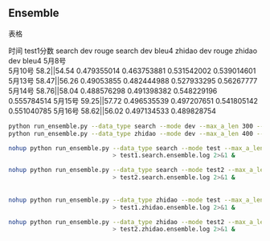 ## Ensemble
表格

时间	test1分数	search dev rouge	search dev bleu4	zhidao dev rouge	zhidao dev bleu4
5月8号					
5月10号	58.2||54.54	0.479355014	0.463753881	0.531542002	0.539014601
5月13号	58.47||56.26	0.49053855	0.482444988	0.527933295	0.56267777
5月14号	58.76||58.04	0.488576298	0.491398382	0.548229196	0.555784514
5月15号	59.25||57.72	0.496535539	0.497207651	0.541805142	0.551040785
5月16号	58.62||56.02	0.497134533	0.489828754

```bash
python run_ensemble.py --data_type search --mode dev --max_a_len 300 --use_para_prior_scores search
python run_ensemble.py --data_type zhidao --mode dev --max_a_len 400 --use_para_prior_scores zhidao
```

```bash
nohup python run_ensemble.py --data_type search --mode test --max_a_len 300 --use_para_prior_scores search \
                             > test1.search.ensemble.log 2>&1 &

nohup python run_ensemble.py --data_type search --mode test2 --max_a_len 300 --use_para_prior_scores search \
                             > test2.search.ensemble.log 2>&1 &
                             
                             
nohup python run_ensemble.py --data_type zhidao --mode test --max_a_len 400 --use_para_prior_scores zhidao \
                             > test1.zhidao.ensemble.log 2>&1 &

nohup python run_ensemble.py --data_type zhidao --mode test2 --max_a_len 400 --use_para_prior_scores zhidao \
                             > test2.zhidao.ensemble.log 2>&1 &
```
